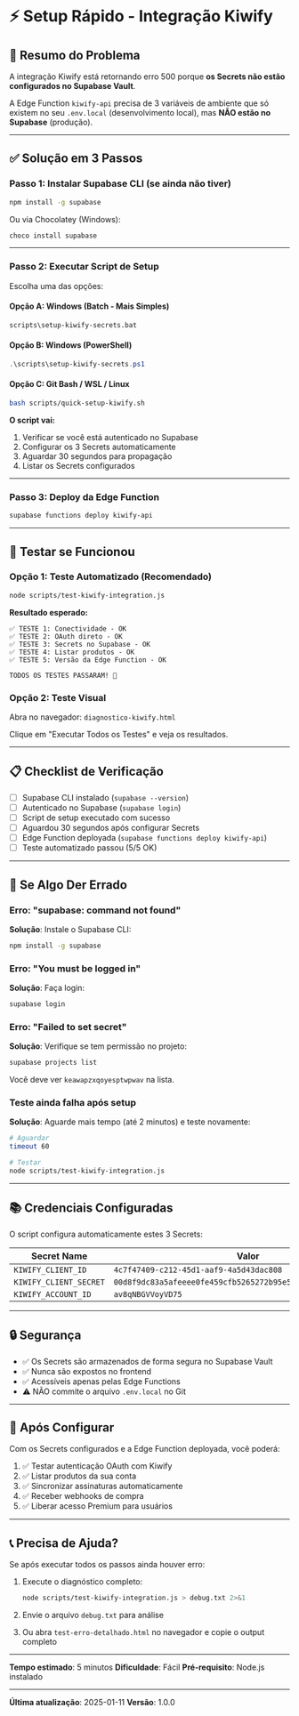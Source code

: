 # ⚡ Setup Rápido - Integração Kiwify

## 🎯 Resumo do Problema

A integração Kiwify está retornando erro 500 porque **os Secrets não estão configurados no Supabase Vault**.

A Edge Function `kiwify-api` precisa de 3 variáveis de ambiente que só existem no seu `.env.local` (desenvolvimento local), mas **NÃO estão no Supabase** (produção).

---

## ✅ Solução em 3 Passos

### Passo 1: Instalar Supabase CLI (se ainda não tiver)

```bash
npm install -g supabase
```

Ou via Chocolatey (Windows):
```bash
choco install supabase
```

---

### Passo 2: Executar Script de Setup

Escolha uma das opções:

#### Opção A: Windows (Batch - Mais Simples)
```bash
scripts\setup-kiwify-secrets.bat
```

#### Opção B: Windows (PowerShell)
```powershell
.\scripts\setup-kiwify-secrets.ps1
```

#### Opção C: Git Bash / WSL / Linux
```bash
bash scripts/quick-setup-kiwify.sh
```

**O script vai:**
1. Verificar se você está autenticado no Supabase
2. Configurar os 3 Secrets automaticamente
3. Aguardar 30 segundos para propagação
4. Listar os Secrets configurados

---

### Passo 3: Deploy da Edge Function

```bash
supabase functions deploy kiwify-api
```

---

## 🧪 Testar se Funcionou

### Opção 1: Teste Automatizado (Recomendado)
```bash
node scripts/test-kiwify-integration.js
```

**Resultado esperado:**
```
✅ TESTE 1: Conectividade - OK
✅ TESTE 2: OAuth direto - OK
✅ TESTE 3: Secrets no Supabase - OK
✅ TESTE 4: Listar produtos - OK
✅ TESTE 5: Versão da Edge Function - OK

TODOS OS TESTES PASSARAM! 🎉
```

### Opção 2: Teste Visual
Abra no navegador: `diagnostico-kiwify.html`

Clique em "Executar Todos os Testes" e veja os resultados.

---

## 📋 Checklist de Verificação

- [ ] Supabase CLI instalado (`supabase --version`)
- [ ] Autenticado no Supabase (`supabase login`)
- [ ] Script de setup executado com sucesso
- [ ] Aguardou 30 segundos após configurar Secrets
- [ ] Edge Function deployada (`supabase functions deploy kiwify-api`)
- [ ] Teste automatizado passou (5/5 OK)

---

## 🐛 Se Algo Der Errado

### Erro: "supabase: command not found"
**Solução**: Instale o Supabase CLI:
```bash
npm install -g supabase
```

### Erro: "You must be logged in"
**Solução**: Faça login:
```bash
supabase login
```

### Erro: "Failed to set secret"
**Solução**: Verifique se tem permissão no projeto:
```bash
supabase projects list
```
Você deve ver `keawapzxqoyesptwpwav` na lista.

### Teste ainda falha após setup
**Solução**: Aguarde mais tempo (até 2 minutos) e teste novamente:
```bash
# Aguardar
timeout 60

# Testar
node scripts/test-kiwify-integration.js
```

---

## 📚 Credenciais Configuradas

O script configura automaticamente estes 3 Secrets:

| Secret Name | Valor |
|-------------|-------|
| `KIWIFY_CLIENT_ID` | `4c7f47409-c212-45d1-aaf9-4a5d43dac808` |
| `KIWIFY_CLIENT_SECRET` | `00d8f9dc83a5afeeee0fe459cfb5265272b95e5458c4908411273e5dfac` |
| `KIWIFY_ACCOUNT_ID` | `av8qNBGVVoyVD75` |

---

## 🔒 Segurança

- ✅ Os Secrets são armazenados de forma segura no Supabase Vault
- ✅ Nunca são expostos no frontend
- ✅ Acessíveis apenas pelas Edge Functions
- ⚠️ NÃO commite o arquivo `.env.local` no Git

---

## 🚀 Após Configurar

Com os Secrets configurados e a Edge Function deployada, você poderá:

1. ✅ Testar autenticação OAuth com Kiwify
2. ✅ Listar produtos da sua conta
3. ✅ Sincronizar assinaturas automaticamente
4. ✅ Receber webhooks de compra
5. ✅ Liberar acesso Premium para usuários

---

## 📞 Precisa de Ajuda?

Se após executar todos os passos ainda houver erro:

1. Execute o diagnóstico completo:
   ```bash
   node scripts/test-kiwify-integration.js > debug.txt 2>&1
   ```

2. Envie o arquivo `debug.txt` para análise

3. Ou abra `test-erro-detalhado.html` no navegador e copie o output completo

---

**Tempo estimado**: 5 minutos
**Dificuldade**: Fácil
**Pré-requisito**: Node.js instalado

---

**Última atualização**: 2025-01-11
**Versão**: 1.0.0
